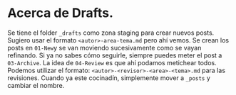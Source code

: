 # Acerca de Drafts.

Se tiene el folder ```_drafts``` como zona staging para crear nuevos posts.
Sugiero usar el formato ```<autor>-area-tema.md``` pero ahí vemos. Se crean los posts en ```01-New```y se van moviendo sucesivamente como se vayan refinando. Si ya 
no sabes cómo seguirle, siempre puedes meter el post a ```03-Archive```. La idea de ```04-Review``` es que ahí podamos metichear todos. Podemos utilizar el formato: ```<autor>-<revisor>-<area>-<tema>.md``` para las revisiones. Cuando ya este cocinadín, simplemente mover a ```_posts``` y cambiar el nombre.